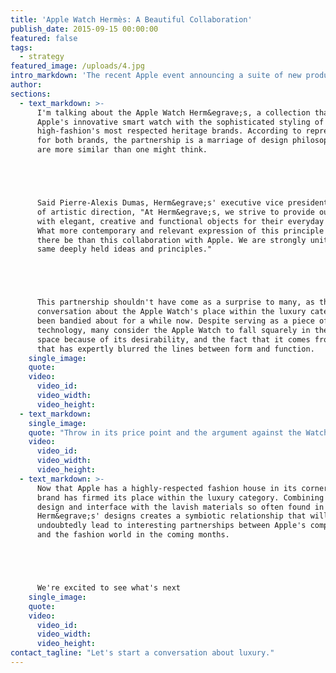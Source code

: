 ```yaml
---
title: 'Apple Watch Hermès: A Beautiful Collaboration'
publish_date: 2015-09-15 00:00:00
featured: false
tags:
  - strategy
featured_image: /uploads/4.jpg
intro_markdown: 'The recent Apple event announcing a suite of new products, as well as updated versions of existing products, certainly captured the attention of fans and foes of the brand. While there were a handful of announcements that set the internet ablaze, it was an interesting and somewhat unexpected partnership that really got The O Group office buzzing.​'
author:
sections:
  - text_markdown: >-
      I'm talking about the Apple Watch Herm&egrave;s, a collection that combines
      Apple's innovative smart watch with the sophisticated styling of one of
      high-fashion's most respected heritage brands. According to representatives
      for both brands, the partnership is a marriage of design philosophies that
      are more similar than one might think.





      Said Pierre-Alexis Dumas, Herm&egrave;s' executive vice president in charge
      of artistic direction, "At Herm&egrave;s, we strive to provide our clients
      with elegant, creative and functional objects for their everyday lives.
      What more contemporary and relevant expression of this principle could
      there be than this collaboration with Apple. We are strongly united by the
      same deeply held ideas and principles."​





      This partnership shouldn't have come as a surprise to many, as the
      conversation about the Apple Watch's place within the luxury category has
      been bandied about for a while now. Despite serving as a piece of
      technology, many consider the Apple Watch to fall squarely in the luxury
      space because of its desirability, and the fact that it comes from a brand
      that has expertly blurred the lines between form and function.​
    single_image:
    quote:
    video:
      video_id:
      video_width:
      video_height:
  - text_markdown:
    single_image:
    quote: "Throw in its price point and the argument against the Watch's status within the luxury category really begins to appear off-base."
    video:
      video_id:
      video_width:
      video_height:
  - text_markdown: >-
      Now that Apple has a highly-respected fashion house in its corner, the
      brand has firmed its place within the luxury category. Combining its sleek
      design and interface with the lavish materials so often found in
      Herm&egrave;s' designs creates a symbiotic relationship that will
      undoubtedly lead to interesting partnerships between Apple's competitors
      and the fashion world in the coming months.





      We're excited to see what's next​
    single_image:
    quote:
    video:
      video_id:
      video_width:
      video_height:
contact_tagline: "Let's start a conversation about luxury."
---
```



